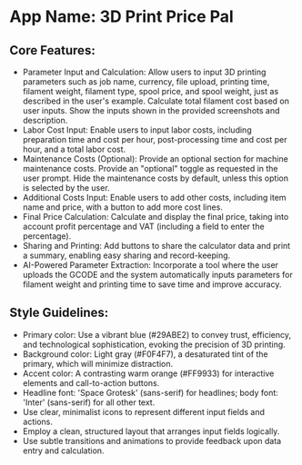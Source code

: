# **App Name**: 3D Print Price Pal

## Core Features:

- Parameter Input and Calculation: Allow users to input 3D printing parameters such as job name, currency, file upload, printing time, filament weight, filament type, spool price, and spool weight, just as described in the user's example. Calculate total filament cost based on user inputs. Show the inputs shown in the provided screenshots and description.
- Labor Cost Input: Enable users to input labor costs, including preparation time and cost per hour, post-processing time and cost per hour, and a total labor cost.
- Maintenance Costs (Optional): Provide an optional section for machine maintenance costs. Provide an "optional" toggle as requested in the user prompt. Hide the maintenance costs by default, unless this option is selected by the user.
- Additional Costs Input: Enable users to add other costs, including item name and price, with a button to add more cost lines.
- Final Price Calculation: Calculate and display the final price, taking into account profit percentage and VAT (including a field to enter the percentage).
- Sharing and Printing: Add buttons to share the calculator data and print a summary, enabling easy sharing and record-keeping.
- AI-Powered Parameter Extraction: Incorporate a tool where the user uploads the GCODE and the system automatically inputs parameters for filament weight and printing time to save time and improve accuracy.

## Style Guidelines:

- Primary color: Use a vibrant blue (#29ABE2) to convey trust, efficiency, and technological sophistication, evoking the precision of 3D printing.
- Background color: Light gray (#F0F4F7), a desaturated tint of the primary, which will minimize distraction.
- Accent color: A contrasting warm orange (#FF9933) for interactive elements and call-to-action buttons.
- Headline font: 'Space Grotesk' (sans-serif) for headlines; body font: 'Inter' (sans-serif) for all other text.
- Use clear, minimalist icons to represent different input fields and actions.
- Employ a clean, structured layout that arranges input fields logically.
- Use subtle transitions and animations to provide feedback upon data entry and calculation.